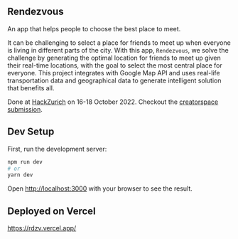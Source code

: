 ## Rendezvous

An app that helps people to choose the best place to meet.

It can be challenging to select a place for friends to meet up when everyone is living in different parts of the city. With this app, `Rendezvous`, we solve the challenge by generating the optimal location for friends to meet up given their real-time locations, with the goal to select the most central place for everyone. This project integrates with Google Map API and uses real-life transportation data and geographical data to generate intelligent solution that benefits all.

Done at [HackZurich](https://hackzurich.com/) on 16-18 October 2022. Checkout the [creatorspace submission](https://app.creatorspace.dev/xiaosun/projects/idvTTdaXAnLkLHkl).

## Dev Setup

First, run the development server:

```bash
npm run dev
# or
yarn dev
```

Open [http://localhost:3000](http://localhost:3000) with your browser to see the result.

## Deployed on Vercel

https://rdzv.vercel.app/

